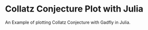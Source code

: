 # Collatz Conjecture Plot with Julia

An Example of plotting Collatz Conjecture with Gadfly in Julia.
